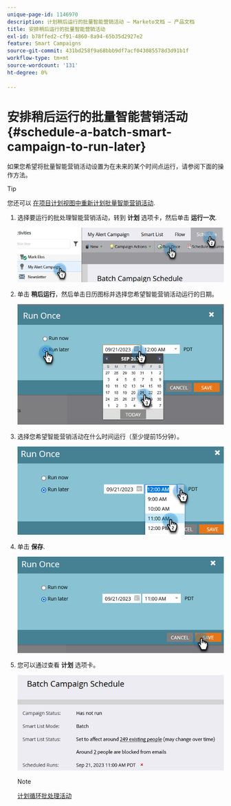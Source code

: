 ```yaml
---
unique-page-id: 1146970
description: 计划稍后运行的批量智能营销活动 — Marketo文档 — 产品文档
title: 安排稍后运行的批量智能营销活动
exl-id: b78ffed2-cf91-4860-8a94-65b35d2927e2
feature: Smart Campaigns
source-git-commit: 431bd258f9a68bbb9df7acf043085578d3d91b1f
workflow-type: tm+mt
source-wordcount: '131'
ht-degree: 0%

---
```


# 安排稍后运行的批量智能营销活动 {#schedule-a-batch-smart-campaign-to-run-later}

如果您希望将批量智能营销活动设置为在未来的某个时间点运行，请参阅下面的操作方法。

>[!TIP]
>
>您还可以 [在项目计划视图中重新计划批量智能营销活动](/help/marketo/product-docs/core-marketo-concepts/programs/program-schedule-view/reschedule-a-batch-smart-campaign-in-the-program-schedule-view.md).

1. 选择要运行的批处理智能营销活动，转到 **计划** 选项卡，然后单击 **运行一次**.

   ![](assets/schedule-a-batch-smart-campaign-to-run-later-1.png)

1. 单击 **稍后运行**，然后单击日历图标并选择您希望智能营销活动运行的日期。

   ![](assets/schedule-a-batch-smart-campaign-to-run-later-2.png)

1. 选择您希望智能营销活动在什么时间运行（至少提前15分钟）。

   ![](assets/schedule-a-batch-smart-campaign-to-run-later-3.png)

1. 单击 **保存**.

   ![](assets/schedule-a-batch-smart-campaign-to-run-later-4.png)

1. 您可以通过查看 **计划** 选项卡。

   ![](assets/schedule-a-batch-smart-campaign-to-run-later-5.png)

   >[!NOTE]
   >
   >[计划循环批处理活动](/help/marketo/product-docs/core-marketo-concepts/smart-campaigns/using-smart-campaigns/schedule-a-recurring-batch-campaign.md)
